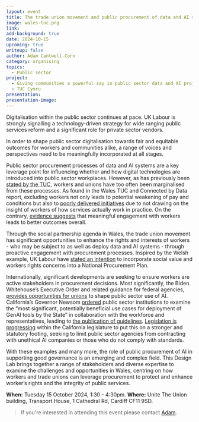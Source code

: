 ```yaml
---
layout: event
title: The trade union movement and public procurement of data and AI systems in Wales
image: wales-tuc.png
link: 
add-background: true
date: 2024-10-15
upcoming: true
writeup: false
author: Adam Cantwell-Corn
category: organising
topics:
  - Public sector
project:
  - Giving communities a powerful say in public sector data and AI projects
  - TUC Cymru
presentation: 
presentation-image: 
---
```

Digitalisation within the public sector continues at pace. UK Labour is strongly signalling a technology-driven strategy for wide ranging public services reform and a significant role for private sector vendors. 

In order to shape public sector digitalisation towards fair and equitable outcomes for workers and communities alike, a range of voices and perspectives need to be meaningfully incorporated at all stages. 

<!--more-->

Public sector procurement processes of data and AI systems are a key leverage point for influencing whether and how digital technologies are introduced into public sector workplaces. However, as has previously been [stated by the TUC](https://www.tuc.org.uk/sites/default/files/2021-05/TUC%20response%20on%20Transforming%20Public%20Procurement%20FINAL.pdf), workers and unions have too often been marginalised from these processes. As found in the Wales TUC and Connected by Data report, excluding workers not only leads to potential weakening of pay and conditions but also to [poorly delivered initiatives](https://www.tuc.org.uk/research-analysis/reports/snapshot-workers-wales-understanding-and-experience-ai) due to not drawing on the insight of workers of how services actually work in practice. On the contrary, [evidence suggests](https://www.sciencedirect.com/science/article/abs/pii/S0740624X21001003) that meaningful engagement with workers leads to better outcomes overall.

Through the social partnership agenda in Wales, the trade union movement has significant opportunities to enhance the rights and interests of workers - who may be subject to as well as deploy data and AI systems - through proactive engagement with procurement processes. Inspired by the Welsh example, UK Labour have [stated an intention](https://labour.org.uk/wp-content/uploads/2024/05/LABOURS-PLAN-TO-MAKE-WORK-PAY.pdf) to incorporate social value and workers rights concerns into a National Procurement Plan.

Internationally, significant developments are seeking to ensure workers are active stakeholders in procurement decisions. Most significantly, the Biden Whitehouse’s Executive Order and related guidance for federal agencies, [provides opportunities for unions](https://laborcenter.berkeley.edu/what-workers-and-unions-stand-to-gain-from-recent-executive-orders-on-artificial-intelligence/) to shape public sector use of AI. California’s Governor Newsom [ordered](https://www.gov.ca.gov/2023/09/06/governor-newsom-signs-executive-order-to-prepare-california-for-the-progress-of-artificial-intelligence/) public sector institutions to examine the “most significant, potentially beneficial use cases for deployment of GenAI tools by the State” in collaboration with the workforce and representatives, leading to [the publication of guidelines](https://www.govops.ca.gov/wp-content/uploads/sites/11/2024/03/3.a-GenAI-Guidelines.pdf). [Legislation is progressing](https://www.theverge.com/2024/1/3/24024258/ai-bill-unethical-ai-california-ban-regulation) within the California legislature to put this on a stronger and statutory footing, seeking to limit public sector agencies from contracting with unethical AI companies or those who do not comply with standards. 

With these examples and many more, the role of public procurement of AI in  supporting good governance is an emerging and complex field. This Design Lab brings together a range of stakeholders and diverse expertise to examine the challenges and opportunities in Wales, centring on how workers and trade unions can leverage procurement to protect and enhance worker’s rights and the integrity of public services.  

**When:** Tuesday 15 October 2024, 1:30 - 4:30pm.
**Where:** Unite The Union building, Transport House, 1 Cathedral Rd, Cardiff CF11 9SD.

> If you're interested in attending this event please contact [Adam](mailto:adam@connectedbydata.org).